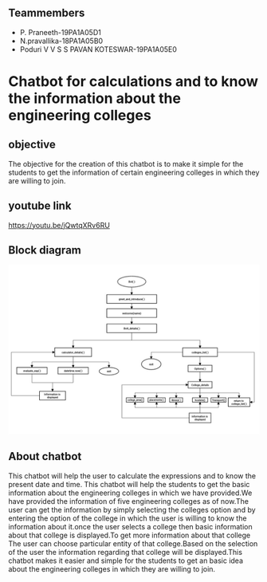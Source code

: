 ## Teammembers
* P. Praneeth-19PA1A05D1
* N.pravallika-18PA1A05B0
* Poduri V V S S PAVAN KOTESWAR-19PA1A05E0
# Chatbot for calculations and to know the information about the engineering colleges
##    objective 
The objective for the creation of this chatbot is to make it simple for the students to get the information of certain engineering colleges in which they are willing to join.
## youtube link
https://youtu.be/jQwtqXRv6RU
## Block diagram
![IMG_20201019_221935.jpg](https://raw.githubusercontent.com/praneeth673/Ml-project1-chatbot/main/IMG_20201019_221935.jpg)
## About chatbot
This chatbot will help the user to calculate the expressions and to know the present date and time.
This chatbot will help the students to get the basic information about the engineering colleges in which we have provided.We have provided the information of five engineering colleges as of now.The user can get the information by simply selecting the colleges option and by entering the option of the college in which the user is willing to know the information about it.once the user selects a college then basic information about that college is displayed.To get more information about that college The user can choose particular entity of that college.Based on the selection of the user the information regarding that college will be displayed.This chatbot makes it easier and simple for the students to get an basic idea about the engineering colleges in which they are willing to join.
